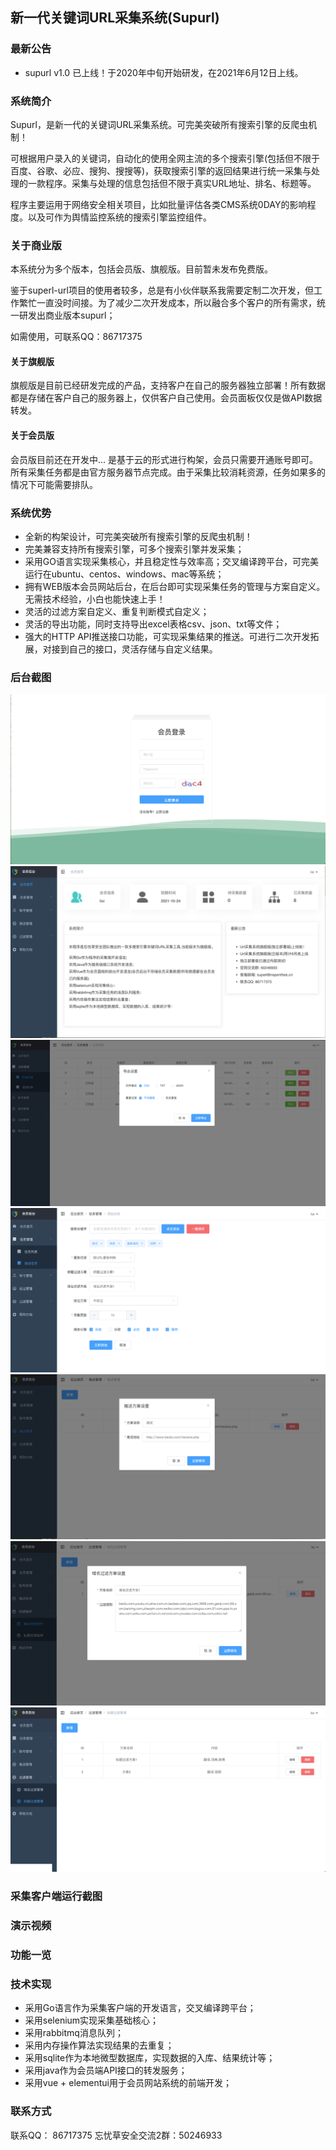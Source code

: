 ## 新一代关键词URL采集系统(Supurl)

### 最新公告
- supurl v1.0 已上线！于2020年中旬开始研发，在2021年6月12日上线。

### 系统简介

Supurl，是新一代的关键词URL采集系统。可完美突破所有搜索引擎的反爬虫机制！

可根据用户录入的关键词，自动化的使用全网主流的多个搜索引擎(包括但不限于百度、谷歌、必应、搜狗、搜搜等)，获取搜索引擎的返回结果进行统一采集与处理的一款程序。采集与处理的信息包括但不限于真实URL地址、排名、标题等。

程序主要运用于网络安全相关项目，比如批量评估各类CMS系统0DAY的影响程度。以及可作为舆情监控系统的搜索引擎监控组件。


### 关于商业版

本系统分为多个版本，包括会员版、旗舰版。目前暂未发布免费版。

鉴于superl-url项目的使用者较多，总是有小伙伴联系我需要定制二次开发，但工作繁忙一直没时间接。为了减少二次开发成本，所以融合多个客户的所有需求，统一研发出商业版本supurl；

如需使用，可联系QQ：86717375

#### 关于旗舰版

旗舰版是目前已经研发完成的产品，支持客户在自己的服务器独立部署！所有数据都是存储在客户自己的服务器上，仅供客户自己使用。会员面板仅仅是做API数据转发。

#### 关于会员版

会员版目前还在开发中...  是基于云的形式进行构架，会员只需要开通账号即可。所有采集任务都是由官方服务器节点完成。由于采集比较消耗资源，任务如果多的情况下可能需要排队。


### 系统优势

- 全新的构架设计，可完美突破所有搜索引擎的反爬虫机制！
- 完美兼容支持所有搜索引擎，可多个搜索引擎并发采集；
- 采用GO语言实现采集核心，并且稳定性与效率高；交叉编译跨平台，可完美运行在ubuntu、centos、windows、mac等系统；
- 拥有WEB版本会员网站后台，在后台即可实现采集任务的管理与方案自定义。无需技术经验，小白也能快速上手！
- 灵活的过滤方案自定义、重复判断模式自定义；
- 灵活的导出功能，同时支持导出excel表格csv、json、txt等文件；
- 强大的HTTP API推送接口功能，可实现采集结果的推送。可进行二次开发拓展，对接到自己的接口，灵活存储与自定义结果。

### 后台截图

![登录页面](images/login.png)
![会员首页](images/home.png)
![任务列表页面](images/urltask_list.png)
![任务添加页面](images/urltask_add.png)
![推送方案管理页面](images/push.png)
![域名过滤方案管理页面](images/filter-domain.png)
![标题过滤方案管理页面](images/filter-title.png)


### 采集客户端运行截图


### 演示视频


### 功能一览


### 技术实现

- 采用Go语言作为采集客户端的开发语言，交叉编译跨平台；
- 采用selenium实现采集基础核心；
- 采用rabbitmq消息队列；
- 采用内存操作算法实现结果的去重复；
- 采用sqlite作为本地微型数据库，实现数据的入库、结果统计等；
- 采用java作为会员端API接口的转发服务；
- 采用vue + elementui用于会员网站系统的前端开发；

### 联系方式

联系QQ： 86717375
忘忧草安全交流2群：50246933



